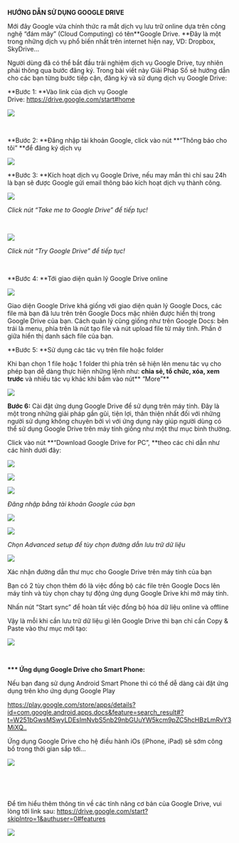 **HƯỚNG DẪN SỬ DỤNG GOOGLE DRIVE**

Mới đây Google vừa chính thức ra mắt dịch vụ lưu trữ online dựa trên
công nghệ “đám mây” (Cloud Computing) có tên**Google Drive. **Đây là một
trong những dịch vụ phổ biến nhất trên internet hiện nay, VD: Dropbox,
SkyDrive…

Người dùng đã có thể bắt đầu trải nghiệm dịch vụ Google Drive, tuy nhiên
phải thông qua bước đăng ký. Trong bài viết này Giải Pháp Số sẽ hướng
dẫn cho các bạn từng bước tiếp cận, đăng ký và sử dụng dịch vụ Google
Drive:

**Bước 1: **Vào link của dịch vụ Google
Drive: <https://drive.google.com/start#home>

![](3.6.9-huong-dan-su-dung-pm-google-drive-media/image1.png)


 

**Bước 2: **Đăng nhập tài khoản Google, click vào nút **“Thông báo cho
tôi” **để đăng ký dịch vụ

![](3.6.9-huong-dan-su-dung-pm-google-drive-media/image2.png)


**Bước 3: **Kích hoạt dịch vụ Google Drive, nếu may mắn thì chỉ sau 24h
là bạn sẽ được Google gửi email thông báo kích hoạt dịch vụ thành công.

![](3.6.9-huong-dan-su-dung-pm-google-drive-media/image3.png)


*Click nút “Take me to Google Drive” để tiếp tục!*

 

![](3.6.9-huong-dan-su-dung-pm-google-drive-media/image4.png)


*Click nút “Try Google Drive” để tiếp tục!*

 

**Bước 4: **Tới giao diện quản lý Google Drive online

![](3.6.9-huong-dan-su-dung-pm-google-drive-media/image5.png)


Giao diện Google Drive khá giống với giao diện quản lý Google Docs, các
file mà bạn đã lưu trên trên Google Docs mặc nhiên được hiển thị trong
Google Drive của bạn. Cách quản lý cũng giống như trên Google Docs: bên
trái là menu, phía trên là nút tạo file và nút upload file từ máy tính.
Phần ở giữa hiển thị danh sách file của bạn.

**Bước 5: **Sử dụng các tác vụ trên file hoặc folder

Khi bạn chọn 1 file hoặc 1 folder thì phía trên sẽ hiện lên menu tác vụ
cho phép bạn dễ dàng thực hiện những lệnh như: **chia sẻ, tổ chức, xóa,
xem trước** và nhiều tác vụ khác khi bấm vào nút** “More”**

![](3.6.9-huong-dan-su-dung-pm-google-drive-media/image6.png)


**Bước 6:** Cài đặt ứng dụng Google Drive để sử dụng trên máy tính. Đây
là một trong những giải pháp gần gũi, tiện lợi, thân thiện nhất đối với
những người sử dụng không chuyên bởi vì với ứng dụng này giúp người dùng
có thể sử dụng Google Drive trên máy tính giống như một thư mục bình
thường.

Click vào nút **“Download Google Drive for PC”, **theo các chỉ dẫn như
các hình dưới đây:

![](3.6.9-huong-dan-su-dung-pm-google-drive-media/image7.png)


![](3.6.9-huong-dan-su-dung-pm-google-drive-media/image8.png)


![](3.6.9-huong-dan-su-dung-pm-google-drive-media/image9.png)


*Đăng nhập bằng tài khoản Google của bạn*

![](3.6.9-huong-dan-su-dung-pm-google-drive-media/image10.png)


![](3.6.9-huong-dan-su-dung-pm-google-drive-media/image11.png)


*Chọn Advanced setup để tùy chọn đường dẫn lưu trữ dữ liệu*

![](3.6.9-huong-dan-su-dung-pm-google-drive-media/image12.png)


Xác nhận đường dẫn thư mục cho Google Drive trên máy tính của bạn

Bạn có 2 tùy chọn thêm đó là việc đồng bộ các file trên Google Docs lên
máy tính và tùy chọn chạy tự động ứng dụng Google Drive khi mở máy tính.

Nhấn nút “Start sync” để hoàn tất việc đồng bộ hóa dữ liệu online và
offline

Vậy là mỗi khi cần lưu trữ dữ liệu gì lên Google Drive thì bạn chỉ cần
Copy & Paste vào thư mục mới tạo:

![](3.6.9-huong-dan-su-dung-pm-google-drive-media/image13.png)


 

**\*\*\* Ứng dụng Google Drive cho Smart Phone:**

Nếu bạn đang sử dụng Android Smart Phone thì có thể dễ dàng cài đặt ứng
dụng trên kho ứng dụng Google Play

<https://play.google.com/store/apps/details?id=com.google.android.apps.docs&feature=search_result#?t=W251bGwsMSwyLDEsImNvbS5nb29nbGUuYW5kcm9pZC5hcHBzLmRvY3MiXQ..>

Ứng dụng Google Drive cho hệ điều hành iOs (iPhone, iPad) sẽ sớm công bố
trong thời gian sắp tới…

![](3.6.9-huong-dan-su-dung-pm-google-drive-media/image14.png)


 

 

Để tìm hiểu thêm thông tin về các tính năng cơ bản của Google Drive, vui
lòng tới link
sau: <https://drive.google.com/start?skipIntro=1&authuser=0#features>

![](3.6.9-huong-dan-su-dung-pm-google-drive-media/image15.png)

